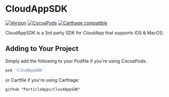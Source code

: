 # CloudAppSDK

[![Version](https://img.shields.io/github/release/ParticleApps/CloudAppSDK.svg)](https://github.com/ParticleApps/CloudAppSDK/releases)
[![CocoaPods](https://img.shields.io/cocoapods/v/CloudAppSDK.svg)](https://cocoapods.org/pods/CloudAppSDK)
[![Carthage compatible](https://img.shields.io/badge/Carthage-compatible-4BC51D.svg?style=flat)](https://github.com/Carthage/Carthage)

CloudAppSDK is a 3rd party SDK for CloudApp that supports iOS & MacOS.

## Adding to Your Project

Simply add the following to your Podfile if you're using CocoaPods:

``` ruby
pod 'CloudAppSDK'
```

or Cartfile if you're using Carthage:

```
github "ParticleApps/CloudAppSDK"
```
